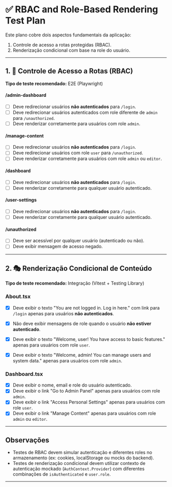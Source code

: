 # ✅ RBAC and Role-Based Rendering Test Plan

Este plano cobre dois aspectos fundamentais da aplicação:
1. Controle de acesso a rotas protegidas (RBAC).
2. Renderização condicional com base na role do usuário.

---

## 1. 🔐 Controle de Acesso a Rotas (RBAC)
**Tipo de teste recomendado:** E2E (Playwright)

#### /admin-dashboard
- [ ] Deve redirecionar usuários **não autenticados** para `/login`.
- [ ] Deve redirecionar usuários autenticados com role diferente de `admin` para `/unauthorized`.
- [ ] Deve renderizar corretamente para usuários com role `admin`.

#### /manage-content
- [ ] Deve redirecionar usuários **não autenticados** para `/login`.
- [ ] Deve redirecionar usuários com role `user` para `/unauthorized`.
- [ ] Deve renderizar corretamente para usuários com role `admin` ou `editor`.

#### /dashboard
- [ ] Deve redirecionar usuários **não autenticados** para `/login`.
- [ ] Deve renderizar corretamente para qualquer usuário autenticado.

#### /user-settings
- [ ] Deve redirecionar usuários **não autenticados** para `/login`.
- [ ] Deve renderizar corretamente para qualquer usuário autenticado.

#### /unauthorized
- [ ] Deve ser acessível por qualquer usuário (autenticado ou não).
- [ ] Deve exibir mensagem de acesso negado.

---

## 2. 🎭 Renderização Condicional de Conteúdo
**Tipo de teste recomendado:** Integração (Vitest + Testing Library)

### About.tsx

- [x] Deve exibir o texto "You are not logged in. Log in here." com link para `/login` apenas para usuários **não autenticados**.
- [x] Não deve exibir mensagens de role quando o usuário **não estiver autenticado**.
- [x] Deve exibir o texto "Welcome, user! You have access to basic features." apenas para usuários com role `user`.
- [x] Deve exibir o texto "Welcome, admin! You can manage users and system data." apenas para usuários com role `admin`.


### Dashboard.tsx

- [x] Deve exibir o nome, email e role do usuário autenticado.
- [x] Deve exibir o link "Go to Admin Panel" apenas para usuários com role `admin`.
- [x] Deve exibir o link "Access Personal Settings" apenas para usuários com role `user`.
- [x] Deve exibir o link "Manage Content" apenas para usuários com role `admin` ou `editor`.

---

## Observações

- Testes de RBAC devem simular autenticação e diferentes roles no armazenamento (ex: cookies, localStorage ou mocks do backend).
- Testes de renderização condicional devem utilizar contexto de autenticação mockado (`AuthContext.Provider`) com diferentes combinações de `isAuthenticated` e `user.role`.

---
